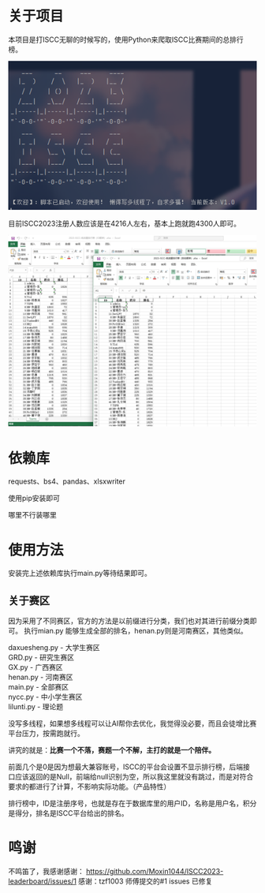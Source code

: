# 关于项目

本项目是打ISCC无聊的时候写的，使用Python来爬取ISCC比赛期间的总排行榜。

![](./img/README/image-20230501213137829.png)

目前ISCC2023注册人数应该是在4216人左右，基本上跑就跑4300人即可。

![](./img/README/image-20230501211747953.png)

# 依赖库

requests、bs4、pandas、xlsxwriter

使用pip安装即可

哪里不行装哪里

# 使用方法

安装完上述依赖库执行main.py等待结果即可。
## 关于赛区
因为采用了不同赛区，官方的方法是以前缀进行分类，我们也对其进行前缀分类即可。
执行mian.py 能够生成全部的排名，henan.py则是河南赛区，其他类似。


daxuesheng.py - 大学生赛区 \
GRD.py - 研究生赛区 \
GX.py - 广西赛区 \
henan.py - 河南赛区 \
main.py - 全部赛区 \
nycc.py - 中小学生赛区 \
lilunti.py - 理论题 

没写多线程，如果想多线程可以让AI帮你去优化，我觉得没必要，而且会徒增比赛平台压力，按需跑就行。

讲究的就是：**比赛一个不落，赛题一个不解，主打的就是一个陪伴。**

前面几个是0是因为想最大兼容账号，ISCC的平台会设置不显示排行榜，后端接口应该返回的是Null，前端给null识别为空，所以我这里就没有跳过，而是对符合要求的都进行了计算，不影响实际功能。（产品特性）

排行榜中，ID是注册序号，也就是存在于数据库里的用户ID，名称是用户名，积分是得分，排名是ISCC平台给出的排名。

# 鸣谢
不鸣笛了，我感谢感谢：
https://github.com/Moxin1044/ISCC2023-leaderboard/issues/1
感谢：tzf1003 师傅提交的#1 issues 已修复